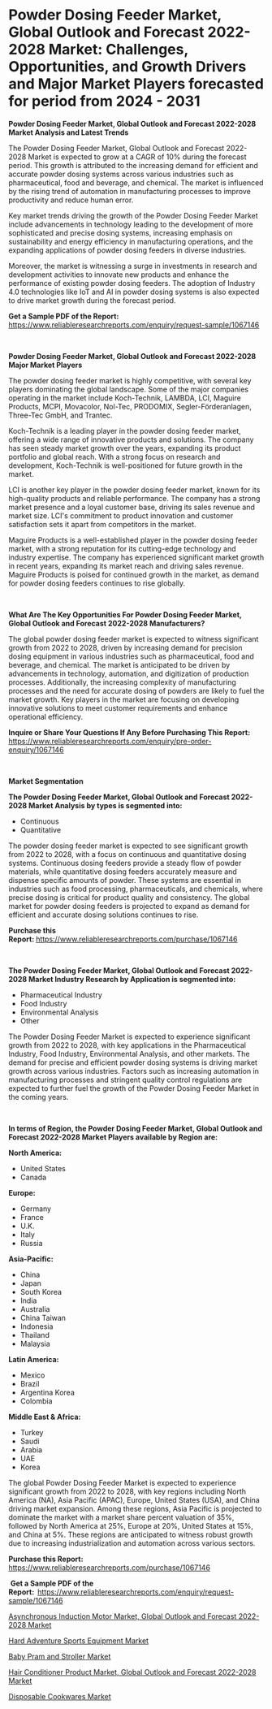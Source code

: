 <p><h1>Powder Dosing Feeder Market, Global Outlook and Forecast 2022-2028 Market: Challenges, Opportunities, and Growth Drivers and Major Market Players forecasted for period from 2024 - 2031</h1></p><p><strong>Powder Dosing Feeder Market, Global Outlook and Forecast 2022-2028 Market Analysis and Latest Trends</strong></p>
<p><p>The Powder Dosing Feeder Market, Global Outlook and Forecast 2022-2028 Market is expected to grow at a CAGR of 10% during the forecast period. This growth is attributed to the increasing demand for efficient and accurate powder dosing systems across various industries such as pharmaceutical, food and beverage, and chemical. The market is influenced by the rising trend of automation in manufacturing processes to improve productivity and reduce human error.</p><p>Key market trends driving the growth of the Powder Dosing Feeder Market include advancements in technology leading to the development of more sophisticated and precise dosing systems, increasing emphasis on sustainability and energy efficiency in manufacturing operations, and the expanding applications of powder dosing feeders in diverse industries.</p><p>Moreover, the market is witnessing a surge in investments in research and development activities to innovate new products and enhance the performance of existing powder dosing feeders. The adoption of Industry 4.0 technologies like IoT and AI in powder dosing systems is also expected to drive market growth during the forecast period.</p></p>
<p><strong>Get a Sample PDF of the Report:&nbsp;</strong> <a href="https://www.reliableresearchreports.com/enquiry/request-sample/1067146">https://www.reliableresearchreports.com/enquiry/request-sample/1067146</a></p>
<p>&nbsp;</p>
<p><strong>Powder Dosing Feeder Market, Global Outlook and Forecast 2022-2028 Major Market Players</strong></p>
<p><p>The powder dosing feeder market is highly competitive, with several key players dominating the global landscape. Some of the major companies operating in the market include Koch-Technik, LAMBDA, LCI, Maguire Products, MCPI, Movacolor, Nol-Tec, PRODOMIX, Segler-Förderanlagen, Three-Tec GmbH, and Trantec.</p><p>Koch-Technik is a leading player in the powder dosing feeder market, offering a wide range of innovative products and solutions. The company has seen steady market growth over the years, expanding its product portfolio and global reach. With a strong focus on research and development, Koch-Technik is well-positioned for future growth in the market.</p><p>LCI is another key player in the powder dosing feeder market, known for its high-quality products and reliable performance. The company has a strong market presence and a loyal customer base, driving its sales revenue and market size. LCI's commitment to product innovation and customer satisfaction sets it apart from competitors in the market.</p><p>Maguire Products is a well-established player in the powder dosing feeder market, with a strong reputation for its cutting-edge technology and industry expertise. The company has experienced significant market growth in recent years, expanding its market reach and driving sales revenue. Maguire Products is poised for continued growth in the market, as demand for powder dosing feeders continues to rise globally.</p></p>
<p>&nbsp;</p>
<p><strong>What Are The Key Opportunities For Powder Dosing Feeder Market, Global Outlook and Forecast 2022-2028 Manufacturers?</strong></p>
<p><p>The global powder dosing feeder market is expected to witness significant growth from 2022 to 2028, driven by increasing demand for precision dosing equipment in various industries such as pharmaceutical, food and beverage, and chemical. The market is anticipated to be driven by advancements in technology, automation, and digitization of production processes. Additionally, the increasing complexity of manufacturing processes and the need for accurate dosing of powders are likely to fuel the market growth. Key players in the market are focusing on developing innovative solutions to meet customer requirements and enhance operational efficiency.</p></p>
<p><strong>Inquire or Share Your Questions If Any Before Purchasing This Report:</strong> <a href="https://www.reliableresearchreports.com/enquiry/pre-order-enquiry/1067146">https://www.reliableresearchreports.com/enquiry/pre-order-enquiry/1067146</a></p>
<p>&nbsp;</p>
<p><strong>Market Segmentation</strong></p>
<p><strong>The Powder Dosing Feeder Market, Global Outlook and Forecast 2022-2028 Market Analysis by types is segmented into:</strong></p>
<p><ul><li>Continuous</li><li>Quantitative</li></ul></p>
<p><p>The powder dosing feeder market is expected to see significant growth from 2022 to 2028, with a focus on continuous and quantitative dosing systems. Continuous dosing feeders provide a steady flow of powder materials, while quantitative dosing feeders accurately measure and dispense specific amounts of powder. These systems are essential in industries such as food processing, pharmaceuticals, and chemicals, where precise dosing is critical for product quality and consistency. The global market for powder dosing feeders is projected to expand as demand for efficient and accurate dosing solutions continues to rise.</p></p>
<p><strong>Purchase this Report:&nbsp;</strong><a href="https://www.reliableresearchreports.com/purchase/1067146">https://www.reliableresearchreports.com/purchase/1067146</a></p>
<p>&nbsp;</p>
<p><strong>The Powder Dosing Feeder Market, Global Outlook and Forecast 2022-2028 Market Industry Research by Application is segmented into:</strong></p>
<p><ul><li>Pharmaceutical Industry</li><li>Food Industry</li><li>Environmental Analysis</li><li>Other</li></ul></p>
<p><p>The Powder Dosing Feeder Market is expected to experience significant growth from 2022 to 2028, with key applications in the Pharmaceutical Industry, Food Industry, Environmental Analysis, and other markets. The demand for precise and efficient powder dosing systems is driving market growth across various industries. Factors such as increasing automation in manufacturing processes and stringent quality control regulations are expected to further fuel the growth of the Powder Dosing Feeder Market in the coming years.</p></p>
<p>&nbsp;</p>
<p><strong>In terms of Region, the Powder Dosing Feeder Market, Global Outlook and Forecast 2022-2028 Market Players available by Region are:</strong></p>
<p>
    <p> <strong> North America: </strong>
        <ul>
            <li>United States</li>
            <li>Canada</li>
        </ul>
        </p> 
    <p> <strong> Europe: </strong>
        <ul>
            <li>Germany</li>
            <li>France</li>
            <li>U.K.</li>
            <li>Italy</li>
            <li>Russia</li>
        </ul>
        </p> 
    <p> <strong> Asia-Pacific: </strong>
        <ul>
            <li>China</li>
            <li>Japan</li>
            <li>South Korea</li>
            <li>India</li>
            <li>Australia</li>
            <li>China Taiwan</li>
            <li>Indonesia</li>
            <li>Thailand</li>
            <li>Malaysia</li>
        </ul>
        </p> 
    <p> <strong> Latin America: </strong>
        <ul>
            <li>Mexico</li>
            <li>Brazil</li>
            <li>Argentina Korea</li>
            <li>Colombia</li>
        </ul>
        </p> 
    <p> <strong> Middle East & Africa: </strong>
        <ul>
            <li>Turkey</li>
            <li>Saudi</li>
            <li>Arabia</li>
            <li>UAE</li>
            <li>Korea</li>
        </ul>
    </p>
    </p>
<p><p>The global Powder Dosing Feeder Market is expected to experience significant growth from 2022 to 2028, with key regions including North America (NA), Asia Pacific (APAC), Europe, United States (USA), and China driving market expansion. Among these regions, Asia Pacific is projected to dominate the market with a market share percent valuation of 35%, followed by North America at 25%, Europe at 20%, United States at 15%, and China at 5%. These regions are anticipated to witness robust growth due to increasing industrialization and automation across various sectors.</p></p>
<p><strong>Purchase this Report: </strong><a href="https://www.reliableresearchreports.com/purchase/1067146">https://www.reliableresearchreports.com/purchase/1067146</a></p>
<p>&nbsp;<strong>Get a Sample PDF of the Report:&nbsp;&nbsp;</strong><a href="https://www.reliableresearchreports.com/enquiry/request-sample/1067146">https://www.reliableresearchreports.com/enquiry/request-sample/1067146</a></p>
<p><strong></strong></p>
<p><p><a href="https://github.com/laholand/Market-Research-Report-List-1/blob/main/asynchronous-induction-motor-market-global-outlook-and-forecast-2022-2028-market.md">Asynchronous Induction Motor Market, Global Outlook and Forecast 2022-2028 Market</a></p><p><a href="https://medium.com/p/1a19992e951b/edit">Hard Adventure Sports Equipment Market</a></p><p><a href="https://medium.com/p/d543b9979f30/edit">Baby Pram and Stroller Market</a></p><p><a href="https://github.com/sougarounis/Market-Research-Report-List-1/blob/main/hair-conditioner-product-market-global-outlook-and-forecast-2022-2028-market.md">Hair Conditioner Product Market, Global Outlook and Forecast 2022-2028 Market</a></p><p><a href="https://medium.com/p/8aaffa6313b2/edit">Disposable Cookwares Market</a></p></p>